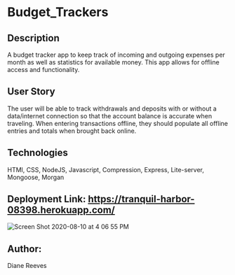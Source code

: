 # Budget_Trackers

## Description
A budget tracker app to keep track of incoming and outgoing expenses per month as well as statistics for available money. This app allows for offline access and functionality.

## User Story
The user will be able to track withdrawals and deposits with or without a data/internet connection so that the account balance is accurate when traveling.  When entering transactions offline, they should populate all offline entries and totals when brought back online.

## Technologies
HTMl, CSS, NodeJS, Javascript, Compression, Express, Lite-server, Mongoose, Morgan

## Deployment Link: https://tranquil-harbor-08398.herokuapp.com/

![Screen Shot 2020-08-10 at 4 06 55 PM](https://user-images.githubusercontent.com/34249881/89835601-a9acb980-db2a-11ea-8936-0351799f8c0f.png)


## Author: 
Diane Reeves
